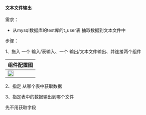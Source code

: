 
#### 文本文件输出

需求：

- 从mysql数据库的test库的t_user表 抽取数据到文本文件中

步骤：

1、拖入 一个 输入/表输入、一个 输出/文本文件输出、并连接两个组件

| 组件配置图                                                   |
| ------------------------------------------------------------ |
| <img src="assets/1569634209629.png" align="left" style="border:1px solid #999" > |



2、指定 从哪个表中获取数据

3、指定表中的数据输出到哪个文件

先不用获取字段